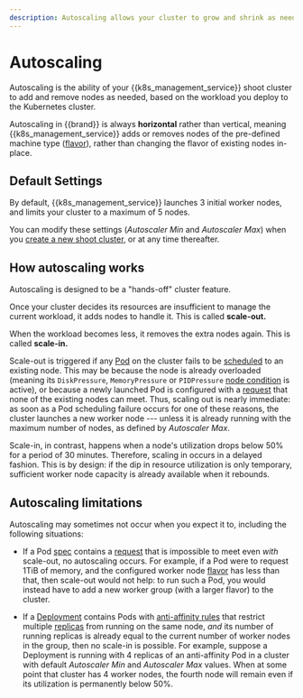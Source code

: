 ```yaml
---
description: Autoscaling allows your cluster to grow and shrink as needed.
---
```

# Autoscaling

Autoscaling is the ability of your {{k8s_management_service}} shoot cluster to add and remove nodes as needed, based on the workload you deploy to the Kubernetes cluster.

Autoscaling in {{brand}} is always **horizontal** rather than vertical, meaning {{k8s_management_service}} adds or removes nodes of the pre-defined machine type ([flavor](../../../reference/flavors/index.md)), rather than changing the flavor of existing nodes in-place.

## Default Settings

By default, {{k8s_management_service}} launches 3 initial worker nodes, and limits your cluster to a maximum of 5 nodes.

You can modify these settings (*Autoscaler Min* and *Autoscaler Max*) when you [create a new shoot cluster](../../../howto/kubernetes/gardener/create-shoot-cluster.md), or at any time thereafter.

## How autoscaling works

Autoscaling is designed to be a "hands-off" cluster feature.

Once your cluster decides its resources are insufficient to manage the current workload, it adds nodes to handle it.
This is called **scale-out.**

When the workload becomes less, it removes the extra nodes again.
This is called **scale-in.**

Scale-out is triggered if any [Pod](https://kubernetes.io/docs/concepts/workloads/pods/) on the cluster fails to be [scheduled](https://kubernetes.io/docs/concepts/scheduling-eviction/) to an existing node.
This may be because the node is already overloaded (meaning its `DiskPressure`, `MemoryPressure` or `PIDPressure` [node condition](https://kubernetes.io/docs/concepts/scheduling-eviction/node-pressure-eviction/#node-conditions) is active), or because a newly launched Pod is configured with a [request](https://kubernetes.io/docs/concepts/configuration/manage-resources-containers/#requests-and-limits) that none of the existing nodes can meet.
Thus, scaling out is nearly immediate: as soon as a Pod scheduling failure occurs for one of these reasons, the cluster launches a new worker node --- unless it is already running with the maximum number of nodes, as defined by *Autoscaler Max*.

Scale-in, in contrast, happens when a node's utilization drops below 50% for a period of 30 minutes.
Therefore, scaling in occurs in a delayed fashion.
This is by design: if the dip in resource utilization is only temporary, sufficient worker node capacity is already available when it rebounds.

## Autoscaling limitations

Autoscaling may sometimes not occur when you expect it to, including the following situations:

* If a Pod [spec](https://kubernetes.io/docs/concepts/overview/working-with-objects/kubernetes-objects/#object-spec-and-status) contains a [request](https://kubernetes.io/docs/concepts/configuration/manage-resources-containers/#requests-and-limits) that is impossible to meet even *with* scale-out, no autoscaling occurs.
  For example, if a Pod were to request 1TiB of memory, and the configured worker node [flavor](../../../reference/flavors/index.md) has less than that, then scale-out would not help:
  to run such a Pod, you would instead have to add a new worker group (with a larger flavor) to the cluster.

* If a [Deployment](https://kubernetes.io/docs/concepts/workloads/controllers/deployment/) contains Pods with [anti-affinity rules](https://kubernetes.io/docs/concepts/scheduling-eviction/assign-pod-node/#affinity-and-anti-affinity) that restrict multiple [replicas](https://kubernetes.io/docs/concepts/workloads/controllers/replicaset/) from running on the same node, *and* its number of running replicas is already equal to the current number of worker nodes in the group, then no scale-in is possible.
  For example, suppose a Deployment is running with 4 replicas of an anti-affinity Pod in a cluster with default *Autoscaler Min* and *Autoscaler Max* values.
  When at some point that cluster has 4 worker nodes, the fourth node will remain even if its utilization is permanently below 50%.
